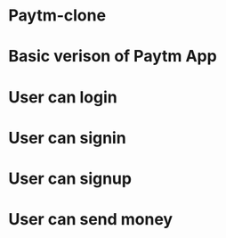# Paytm-clone
# Basic verison of Paytm App
# User can login 
# User can signin 
# User can signup
# User can send money
